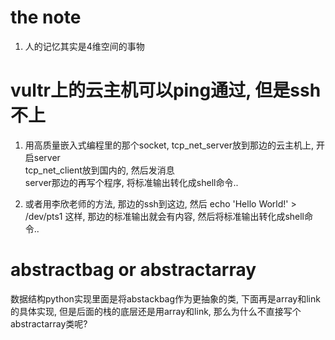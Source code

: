 # the note
1. 人的记忆其实是4维空间的事物

# vultr上的云主机可以ping通过, 但是ssh不上
1. 用高质量嵌入式编程里的那个socket, tcp_net_server放到那边的云主机上, 开启server  
tcp_net_client放到国内的, 然后发消息  
server那边的再写个程序, 将标准输出转化成shell命令..  

2. 或者用李欣老师的方法, 那边的ssh到这边, 然后 echo 'Hello World!' > /dev/pts1 这样, 那边的标准输出就会有内容, 然后将标准输出转化成shell命令..  


# abstractbag or abstractarray
数据结构python实现里面是将abstackbag作为更抽象的类, 下面再是array和link的具体实现, 但是后面的栈的底层还是用array和link, 那么为什么不直接写个abstractarray类呢?
